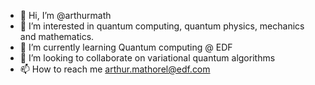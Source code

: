 - 👋 Hi, I’m @arthurmath
- 👀 I’m interested in quantum computing, quantum physics, mechanics and mathematics.
- 🌱 I’m currently learning Quantum computing @ EDF
- 💞️ I’m looking to collaborate on variational quantum algorithms
- 📫 How to reach me arthur.mathorel@edf.com


<!---
- 😄 Pronouns: He/Him
- ⚡ Fun fact: ...
arthurmath/arthurmath is a ✨ special ✨ repository because its `README.md` (this file) appears on your GitHub profile.
You can click the Preview link to take a look at your changes.
--->
